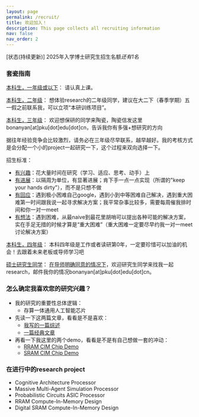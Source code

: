 ```yaml
---
layout: page
permalink: /recruit/
title: 欢迎加入！
description: This page collects all recruiting information
nav: false
nav_order: 2
---
```


[状态(持续更新)] 2025年入学博士研究生招生名额*还有1名*

### 套瓷指南
<a href='#'>本科生，一年级或以下</a>：
请认真上课。

<a href='#'>本科生，二年级</a>：
想体验research的二年级同学，建议在大二下（春季学期）五一假之前联系我，可以立项“本研训练项目”。

<a href='#'>本科生，三年级</a>：
欢迎想保研的同学来陶瓷，陶瓷信发这里bonanyan[at]pku[dot]edu[dot]cn，告诉我你有多强+想研究的方向

据往年经验竞争会比较激烈，请务必在三年级尽早联系，越早越好。我的考核方式是会分配一个小的project一起研究一下，这个过程来双向选择一下。

招生标准：
- <a href='#'>有兴趣</a>：花大量时间在研究（学习、适应、思考、动手）上
- <a href='#'>有进展</a>：以隔周为单位，有显著进展；肯下手一点一点实现（所谓的"keep your hands dirty"），而不是只想不做
- <a href='#'>有回应</a>：遇到极小困难自己google，遇到小到中等困难自己解决，遇到重大困难第一时间跟我说一起寻求解决方案；我平常杂事比较多，需要每周催我排时间和你一对一meet
- <a href='#'>有想法</a>：遇到困难，从最naive到最花里胡哨可以提出各种可能的解决方案，实在手足无措的时候才算是“重大困难”（重大困难一定要尽早约我一对一meet讨论解决方案）

<a href='#'>本科生，四年级</a>：
本科四年级是工作或者读研第0年，一定要珍惜可以加油的机会！去跟着未来老板或导师学习吧

<a href='#'>硕士研究生同学</a>：
<a href='#'>在导师明确同意的情况下</a>，欢迎研究生同学来找我一起research，邮件我你的情况bonanyan[at]pku[dot]edu[dot]cn。

### 怎么确定我喜欢您的研究兴趣？
- 我的研究的重要性总体逻辑：
  - 存算一体通用人工智能芯片
- 先读一下这两篇文章，看看是不是喜欢：
  - [我写的一篇综述](https://onlinelibrary.wiley.com/doi/abs/10.1002/aisy.201900068)
  - [一篇经典文章](https://www.nature.com/articles/s41586-022-04992-8)
- 再看一下我这里的两个demo，看看是不是有自己想做一套的冲动：
  - [RRAM CIM Chip Demo](https://www.bilibili.com/video/BV1Ba4y1s7m1/)
  - [SRAM CIM Chip Demo](https://www.bilibili.com/video/BV1fu411s7Z1)

### 在进行中的research project
- Cognitive Architecture Processor
- Massive Multi-Agent Simulation Processor
- Probabilistic Circuits ASIC Processor
- RRAM Compute-In-Memory Design
- Digital SRAM Compute-In-Memory Design